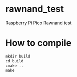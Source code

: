 # rawnand_test

Raspberry Pi Pico Rawnand test

# How to compile

```js
mkdir build
cd build
cmake ..
make
```

